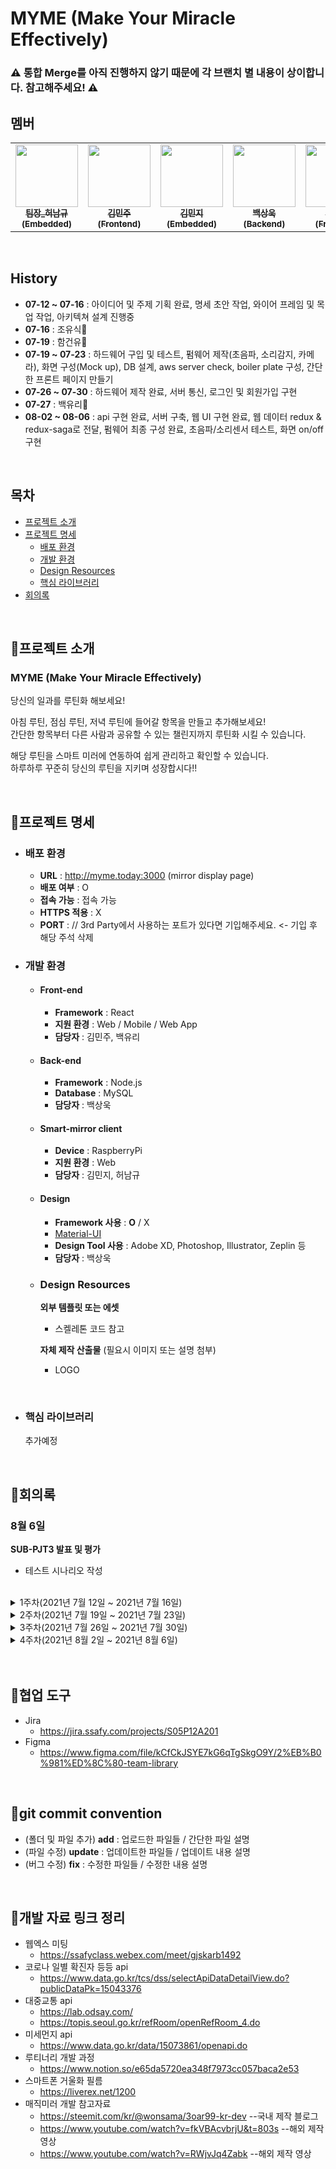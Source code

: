 # MYME (Make Your Miracle Effectively)

### ⚠️ 통합 Merge를 아직 진행하지 않기 때문에 각 브랜치 별 내용이 상이합니다. 참고해주세요! ⚠️

## 멤버

<table>
  <tr>
  <td align="center"><a href="https://lab.ssafy.com/gjskarb1492"><img src="https://secure.gravatar.com/avatar/a4c9fdf08da5e60991b7500f8d1eb3fd?s=800&d=identicon" width="100px;" alt=""/><br /><sub><b>팀장_허남규(Embedded)</b></sub></a><br /></td>
    <td align="center"><a href="https://lab.ssafy.com/minjoo0112"><img src="https://secure.gravatar.com/avatar/9bdc67a1ff49729909fada0f0f14a994?s=800&d=identicon" width="100px;" alt=""/><br /><sub><b>김민주(Frontend)</b></sub></a><br /></td>
  <td align="center"><a href="https://lab.ssafy.com/kimminji0527"><img src="https://secure.gravatar.com/avatar/412622f7088aed79d62bc18920419398?s=800&d=identicon" width="100px;" alt=""/><br /><sub><b>김민지(Embedded)</b></sub></a><br /></td>
   <td align="center"><a href="https://lab.ssafy.com/oogab"><img src="https://secure.gravatar.com/avatar/6e15cc29042fae604985a713eaab73d4?s=800&d=identicon" width="100px;" alt=""/><br /><sub><b>백상욱(Backend)</b></sub></a><br /></td>
    <td align="center"><a href="https://lab.ssafy.com/chsem145"><img src="https://secure.gravatar.com/avatar/1ab28e30db5ab260293838db47df9ce7?s=800&d=identicon" width="100px;" alt=""/><br /><sub><b>백유리(Frontend)</b></sub></a><br /></td>
  </tr>
</table>

<br/>

## History

- **07-12 ~ 07-16** : 아이디어 및 주제 기획 완료, 명세 초안 작업, 와이어 프레임 및 목업 작업, 아키텍쳐 설계 진행중
- **07-16** : 조유식🎉
- **07-19** : 함건유🎉
- **07-19 ~ 07-23** : 하드웨어 구입 및 테스트, 펌웨어 제작(초음파, 소리감지, 카메라), 화면 구성(Mock up), DB 설계, aws server check, boiler plate 구성, 간단한 프론트 페이지 만들기
- **07-26 ~ 07-30** : 하드웨어 제작 완료, 서버 통신, 로그인 및 회원가입 구현
- **07-27** : 백유리🙌
- **08-02 ~ 08-06** : api 구현 완료, 서버 구축, 웹 UI 구현 완료, 웹 데이터 redux & redux-saga로 전달, 펌웨어 최종 구성 완료, 초음파/소리센서 테스트, 화면 on/off 구현

<br/>

## 목차

- [프로젝트 소개](#프로젝트-소개)
- [프로젝트 명세](#프로젝트-명세)
  - [배포 환경](#배포-환경)
  - [개발 환경](#개발-환경)
  - [Design Resources](#design-resources)
  - [핵심 라이브러리](#핵심-라이브러리)
- [회의록](#회의록)

<br/>

## 📌프로젝트 소개

### **MYME** (Make Your Miracle Effectively)

당신의 일과를 루틴화 해보세요!

아침 루틴, 점심 루틴, 저녁 루틴에 들어갈 항목을 만들고 추가해보세요! <br/>
간단한 항목부터 다른 사람과 공유할 수 있는 챌린지까지 루틴화 시킬 수 있습니다.<br/>

해당 루틴을 스마트 미러에 연동하여 쉽게 관리하고 확인할 수 있습니다.<br/>
하루하루 꾸준히 당신의 루틴을 지키며 성장합시다!!

<br>

## 📌프로젝트 명세

- ### 배포 환경

  - **URL** : http://myme.today:3000 (mirror display page)
  - **배포 여부** : O
  - **접속 가능** : 접속 가능
  - **HTTPS 적용** : X
  - **PORT** : // 3rd Party에서 사용하는 포트가 있다면 기입해주세요. <- 기입 후 해당 주석 삭제
    <br>

- ### 개발 환경

  - #### Front-end

    - **Framework** : React
    - **지원 환경** : Web / Mobile / Web App
    - **담당자** : 김민주, 백유리

  - #### Back-end

    - **Framework** : Node.js
    - **Database** : MySQL
    - **담당자** : 백상욱

  - #### Smart-mirror client

    - **Device** : RaspberryPi
    - **지원 환경** : Web
    - **담당자** : 김민지, 허남규

  - #### Design

    - **Framework 사용** : **O** / X
    - [Material-UI](https://material-ui.com/)
    - **Design Tool 사용** : Adobe XD, Photoshop, Illustrator, Zeplin 등
    - **담당자** : 백상욱

  - ### Design Resources

    **외부 템플릿 또는 에셋**

    - 스켈레톤 코드 참고

    **자체 제작 산출물** (필요시 이미지 또는 설명 첨부)

    - LOGO

<br>

- ### 핵심 라이브러리
  추가예정

<br/>

## 📌회의록

### 8월 6일

**SUB-PJT3 발표 및 평가**

- 테스트 시나리오 작성

<br/>
<details>
    <summary>1주차(2021년 7월 12일 ~ 2021년 7월 16일)</summary>

### 7월 12일

- **스마트 미러**로 진행

| 항목     | 내용                                                                                                 |
| -------- | ---------------------------------------------------------------------------------------------------- |
| 부제     | 미라클 위크                                                                                          |
| 형태     | 스마트 미러, 기능이 들어간 웹                                                                        |
| 타깃     | 개인, 특정한 팀                                                                                      |
| 주기능   | 미리 계획(일주일)=> 일주일 생활 기록=> 달성률확인                                                    |
| 보조기능 | - 추천(가이드), 기능을 모듈화 하고 조합( ex:열정 품은 타이머 )<br/> - 온습도 센서, 스피커(음악 재생) |

- 팀미팅 시간: **화요일, 목요일 10:30am**
- 스켈레톤 프로젝트 금요일까지
- 요구사항 명세사항 진행
- 팀원 각자 git과 jira에 과제 올리기

<br/>
<br/>

### 7월 13일

📢 **팀미팅** 내용
| who | 의견 |
| ------------- | ----------------------------------------------------------------------------------------------------------------------------------------------------------------------------------------------------------- |
| 컨설턴트님 | - (상욱)Q.하드웨어 쪽의 기능이 많아야 하는가? <br/> - A. 그렇진 않다, IOT가 디스플레이만 되어도 괜찮다. <br/> - 미라클 모닝은 이 제품을 산다면 그 기능을 쓰도록 강요하진 않도록 <br/> - 거울에 집중해서 개발 요망 |
| 이주상 코치님 | - 타겟을 확실히 잡고 무엇을 깊이 팔지에 대해 고민해라. <br/> - 어떤 타겟에게 어떤 서비스를 제공할건지 확실히 정해라. <br/> - 타겟은 웹으로 가면서도 거울을 생각해도 된다. |
| 신채원 코치님 | - 플래너의 핀트를 보다 명확히 하자. <br/> - 기본 기능을 확실히 하고 미라클모닝 같은 기능을 추가해라. |

- 거울을 어디에 놓을지에 대해 명확히 생각하자
- 일단 아이디어는 ok.

<br/>
<br/>

### 7월 14일

| 항목     | 내용                                                                                                                                                                              |
| -------- | --------------------------------------------------------------------------------------------------------------------------------------------------------------------------------- |
| 부제     | 미라클 위크                                                                                                                                                                       |
| 형태     | 스마트 미러, 플래너 기능이 들어간 매우 이쁜 웹                                                                                                                                    |
| 타깃     | 개인                                                                                                                                                                              |
| 주기능   | 날씨(미세먼지 강수확률), 시계, 1인 확진자 수, todo list, 교통정보(대중교통이나 네비게이션 기준 몇분 걸리나), <br/> 음악재생(유튜브 등), 주식, 가스밸브 확인, 식사 추천, 복장 추천 |
| 보조기능 | 미라클 모닝, 음성인식,스피커(음악 재생), 근접센서를 통한 aod, 아두이노 가스밸브                                                                                                   |

<br/>

📢 **팀미팅** 내용

| who           | 의견                                                                                                                                                                                              |
| ------------- | ------------------------------------------------------------------------------------------------------------------------------------------------------------------------------------------------- |
| 컨설턴트님    | - 명세서 틀 만들기 <br/> - 설명을 할 때 ~가 있고 ~가 있고 등등을 말하면 어정쩡함 => 정확히 무엇이다. 라고 말할 수 있어야 함<br/> - 구글 스마트 미러 검색, 참고해보기                              |
| 이주상 코치님 | - 깃이랑 지라 생성 해야함 <br/> - 지금 사람들이 자신이 어떻게 습관화 하는가에 대해서 관심이 많다. <br/> - 타겟을 확 찝어서 하는것도 좋다. <br/> - 설득이 중요. 지금 있는 시장을 근거로 설득해보길 |

<br/>

건유 - 미라클 모닝은 계획-진행-추천-습관개선-챌린지기능(공유가 핵심)
아이템을 추상화, 이미지화 하여 로고나 아이템명을 정하자 - 이것은 아이템에 대해 한마디로 설명하는 효과를 가져올수 있다.

모니터 - 액자 세로형이 좋다.

<br/>
<br/>

### 7월 15일

- **MYME**(Make Your Miracle Effectively)

📢 **팀미팅** 내용

| who           | 의견                                                                                                                                                                                                                                                                                                                                                                                                                                                |
| ------------- | --------------------------------------------------------------------------------------------------------------------------------------------------------------------------------------------------------------------------------------------------------------------------------------------------------------------------------------------------------------------------------------------------------------------------------------------------- |
| 컨설턴트님    | - 챌린지 기능은 공유가 좋다 <br/> - 웹용 서버와 IOT 관리 서버 두 개 있다. <br/> - 한 개의 웹페이지와 스마트 미러 이 둘의 인터페이스 생각해봐야한다. <br/> - 챌린지가 돌아가는 aws가 있고 db에서는 회원정보 챌린지 정보 커뮤니티, 챌린지는 웹에 등록<br/> - 날씨같은 기능은 어디서 관리? <br/> - 이 정보들이 어디에 있는가 <br/> - **두 개의 서버, 두 개의 db 존재** <br/> 이들이 어떤 데이터를 저장할 것이고 서로 어떻게 데이터 주고 받을건지 생각. |
| 이주상 코치님 | - 루티너리 어플 참고해보라. <br/> - 사람이 습관을 개선하는데 루틴이 중요                                                                                                                                                                                                                                                                                                                                                                            |

<br/>

### 7월 16일

sub-pjt1 발표, 평가 진행

<br/>

</details>

<details>
    <summary>2주차(2021년 7월 19일 ~ 2021년 7월 23일)</summary>

### 7월 19일

- 임베디드 : 허남규, 김민지<br/>
- frontend : 김민주<br/>
- backend : 백상욱<br/>
  <br/>

### 7월 20일

| 파트     | 진행내용                                                                                                | 목표                                    |
| -------- | ------------------------------------------------------------------------------------------------------- | --------------------------------------- |
| 백       | - 오늘부터 개발 시작 <br/> - 유저관련 api 만들예정 <br/> - 이게 빨리 끝나면 추후에 챌린지를 만들것이다. | 회원가입, 로그인 스프린트 작성(~토요일) |
| 프론트   | - 리엑트 공부 진행                                                                                      | - 주말까지 회원가입, 로그인 폼 구현     |
| 임베디드 | - 리눅스 환경 조성 <br/> - 하드웨어 설계 및 구매                                                        |                                         |

<br/>

📢 **팀미팅** 내용

상욱님 DB설계에 대한 질문

| who        | 의견                                                                                                                                                                                                                                                                                 |
| ---------- | ------------------------------------------------------------------------------------------------------------------------------------------------------------------------------------------------------------------------------------------------------------------------------------ |
| 컨설턴트님 | - 챌린지와 해빗의 차이는 무엇인가?<br/> - 이 차이에 대해 좀 더 깊게 생각할 것 <br/> - 받아오는 챌린지 DB가 없다<br/> - 미러를 버튼으로 동작시키는건 좀 아닌것같다! <br/> - 현재 DB는 유저 중심이고 더 큰 내용이 들어가야 한다(ex. 전체 챌린지, 전체 루틴) <br/> - 화면 정확하게 뽑자 |

<br/>

- 터치 1순위, 리모컨 차선
- 터치 플레임 가능!! 터치 플레임 구매, 플레임 틀 자체 주문제작 650, 400

<br/>
<br/>

### 7월 21일

| 파트     | 진행내용                                                                              |
| -------- | ------------------------------------------------------------------------------------- |
| 백       | - 설계 더 진행해야할 것 같다. <br/> - DB설계는 좀 더 보완한 후 컨설턴트님께 질문 예정 |
| 프론트   | - 백과 동일                                                                           |
| 임베디드 | - 펌웨어 쪽, 카메라 촬영, 가상 키보드 설치, 대기화면 설정                             |

<br/>
<br/>

### 7월 22일

| 파트     | 진행내용                                                                                             | 목표                                          |
| -------- | ---------------------------------------------------------------------------------------------------- | --------------------------------------------- |
| 백       | - DB설계, 로고제작, 비즈니스 로직                                                                    | - 독창성을 가져오는 기능 개발                 |
| 프론트   | - 화면 구성 거의 구성 완료<br/> - 리엑트 공부 진행                                                   | - 이번주 안에 회원가입, 로그인 구현           |
| 임베디드 | - 리눅스, 가상 키보드 설치, 초음파 센서를 통해 위치 인식, <br/> 고감도 소리 감지 센서 생각 외로 별로 | - 주말까지 터치센서를 제외한 플레임 완성 예정 |

- 추가사항
  - DB설계가 미흡한 것 같은데 잘 모르겠음.
  - 습관과 챌린지는 따로 구분하였음
    - 습관은 체크박스를 통해서, 챌린지는 인증하기 버튼을 통해서 체크 가능
    - 챌린지에 프로그래스 바 넣어서 진행률 확인
  - 거울에 카메라를 달자 -> 인증을 하는데 필요
  - 화면 잠그는 기능은 펌웨어와 터치 둘 다 넣어보기

<br/>

📢 **팀미팅** 내용

| who           | 의견                                                                                                                                                                                                                                                                                                                                                                                   |
| ------------- | -------------------------------------------------------------------------------------------------------------------------------------------------------------------------------------------------------------------------------------------------------------------------------------------------------------------------------------------------------------------------------------- |
| 컨설턴트님    | - 화면 잠그는 기능은 펌웨어와 터치 둘 다 넣어보세요<br/> - 챌린지에 커뮤니티 기능은 어떨까요? 이것만 해도 충분하긴 합니다<br/> - 메인 DB, 스마트 미러 DB 두개 필요하다. <br/> - 각 파트별로 책임을 가지고 깊게 해야한다. <br/> - 기능의 볼륨이 크기때문에 하나만 잡지 말고 안되면 돌리고 어려우면 빼라 <br/> - 컨벤션 맞추는 것도 생각해야 한다. <br/> - IoT장비에 대해서도 생각해야함 |
| 이주상 코치님 | - JIRA\_스프린트는 1주일 같은 개념이라 목적이 들어가면 꼬인다. <br/> - 스프린트 수정하면 될 것 같습니다. <br/> - 스토리 포인트에 대략 몇 시간 정도 예상될지 적으면 좋을 것 같다. <br/> - 민주님 프론트 혼자 진행하시면 디자인 어떻게 하실건가요? <br/> - 핵심기능 먼저 구현하고 나중에 쉬운 기능 하는거 추천.                                                                          |

<br/>
<br/>

### 7월 23일

| 파트     | 진행내용                                                                                                                                                    | 목표                                                          |
| -------- | ----------------------------------------------------------------------------------------------------------------------------------------------------------- | ------------------------------------------------------------- |
| 백       | - api보다는 AWS 서버 올리고 DB 제작 <br/> - 모바 엑스텀으로 접속 되는지 확인 <br/> - 연동법에 대한 공부 진행                                                | - 간단한 api 제작(회원가입, 로그인)                           |
| 프론트   | - 리엑트 공부 진행(강의 완강 예정) <br/> - 컴포넌트 설계(수정)                                                                                              | - 기능명세 작성                                               |
| 임베디드 | - 플레임 제작 브리핑 <br/> - 키보드 cli에서 동작 성공 <br/> - 라즈베리파이 카메라 모듈이 한계가 있어서 웹캠으로 사진 촬영<br/> => .jpg 파일로 저장되도록 함 | - 라즈베리파이 세로모드로 변경 <br/> - 디바이스 드라이버 공부 |

<br/>

</details>

<details>
    <summary>3주차(2021년 7월 26일 ~ 2021년 7월 30일)</summary>

### 7월 26일

| 파트     | 진행내용                                                                                                              | 목표                                             |
| -------- | --------------------------------------------------------------------------------------------------------------------- | ------------------------------------------------ |
| 백       | - 주말동안 api연결 실패<br/> - 개인 공부 진행                                                                         | - 서버 연결 완료 <br/> - 프론트랑 통신 진행      |
| 프론트   | - react 컴포넌트 설계 완료<br/> - 로그인 진행 중(스켈레톤 코드 기반)                                                  | - react 공부와 개발 병행<br/> - 백이랑 통신 진행 |
| 임베디드 | - 디바이스 드라이버 위주 공부 진행<br/> - 아두이노와 라즈베리파이 통신해서 아두이노 값을 라파에서 확인할 수 있도록 함 | - 하드웨어 제작 완성                             |

- 추가사항
  - 지라에 스프린트 새로 올려야 함!
  - 금요일 발표
    - 스마트 미러에 화면이 나와야할 것 같다.
    - 간단한 화면(레이아웃 정도라도) 보여주기. 명세 발표 예정.
    - 목요일 오전까지 진행된 내용 발표.

<br/>
<br/>

### 7월 27일

| 파트     | 진행내용                                                     | 목표               |
| -------- | ------------------------------------------------------------ | ------------------ |
| 백       | - 서버 통신 완료(간단한 로그인 구현) <br/>                   | 프론트랑 통신 진행 |
| 프론트   | - 컴포넌트 수정 중<br/> - 로그인, 회원가입 폼 구성 완료<br/> | 백이랑 통신 진행   |
| 임베디드 | - 플레임 제작 문제 발생하여 주문제작 진행                    | 하드웨어 제작      |

- 추가사항 : **유리님** 오신 날

<br/>
<br/>

### 7월 28일

| 파트         | 진행내용                                                                             | 목표                                                           |
| ------------ | ------------------------------------------------------------------------------------ | -------------------------------------------------------------- |
| 백           | - 모바비 설치 완료 <br/> - ec2 4개 생성<br/> - 서버 생성                             | - 피그마, 명세 작업 완료 예정<br/> - 로그인 기능 완료시키기!!! |
| 프론트(민주) | - 로그인, 회원가입, 루틴 페이지 기능 명세 작성완료<br/> - 컴포넌트 설계 수정 중<br/> | 메인 기능 페이지 먼저 개발 진행(챌린지 관련)                   |
| 프론트(유리) | - react 공부<br/> - 로그인, 회원가입 폼 구성 완료<br/>                               | 개발 진행 도전!                                                |
| 임베디드     | - 하드웨어 개발 완료<br/> - 센서 구매 예정                                           | 펌웨어 개발 먼저 진행                                          |

- 추가사항
  - 라즈베리파이 키고 **키오스크 모드** 확인해보기!
  - 금요일 발표때 하드웨어를 통해 간단한 화면 보여줄 예정. 목요일 점심까지 발표 준비
    <br/>
    <br/>

### 7월 29일

| 파트           | 진행내용                                                    | 목표                                |
| -------------- | ----------------------------------------------------------- | ----------------------------------- |
| 백             | - 회원가입, 로그인 완료<br/> - 명세 오늘 오후까지 완료 예정 | - 유저와 챌린지 API 개발            |
| 프론트(민주)   | - 발표용 미러 화면 구현<br/> - 챌린지 관련 UI 구현 시작     | - 챌린지 관련 UI 제작               |
| 프론트(유리)   | - 루틴 설정 페이지 UI 80% 진행                              | - 루틴 설정 페이지 UI 마무리<br/> - |
| 임베디드(남규) | - 하드웨어 동작 점검                                        | - 오후에 발표 자료 만들 예정        |
| 임베디드(민지) | - 센서 테스트                                               | - 웹 명세서 작성 예정               |

<br/>

📢 **팀미팅** 내용

| who           | 의견                                                                                                                                                                                                          |
| ------------- | ------------------------------------------------------------------------------------------------------------------------------------------------------------------------------------------------------------- |
| 컨설턴트님    | - (상욱)Q. ec2에 화면을 올리며 진행 중인데 올릴 때 타임아웃 발생합니다<br/> - A. back의 문제인지 front의 문제인지 모르기 때문에 깡통 프로젝트를 만들어서 올려봐라. <br/><br/> - 발표는 '잘하는' 사람이 하세요 |
| 신채원 코치님 | - IOT팀은 발표할 때 직접 시연을 하기 때문에 시뮬레이션을 많이 해보고 연습해보는것 추천                                                                                                                        |

<br/>
<br/>

### 7월 30일

**SUB-PJT2 발표**
| 파트 | 진행내용 |
| -------- | ---------------------------------------------------------------------------------------------------- |
| 전체 | - 깃, 지라 정리 |
| 발표자(남규) | - 발표 시뮬레이션<br/> - 하드웨어 점검 |

<br/>

</details>

<details>
    <summary>4주차(2021년 8월 2일 ~ 2021년 8월 6일)</summary>

### 8월 2일

| 파트     | 진행내용                   | 목표                                                                                     |
| -------- | -------------------------- | ---------------------------------------------------------------------------------------- |
| 백       | - Next.js로 API테스트 진행 | - 챌린지 API 먼저 진행 <br/> - 프론트랑 상의                                             |
| 프론트   | - 챌린지 페이지 UI 구현    | - (메인, 프로필, 미러관리, 미러)화면 중 우선순위 정해서 개발 진행                        |
| 임베디드 | - 센서 도착~!              | - 펌웨어 제작 완료 <br/> - 디바이스 드라이버 못하면 라파에서 자체적으로 펌웨어 진행 예정 |

- Redux 사용
- Next.js 상의 후 사용여부 결정

<br/>
<br/>

### 8월 3일

| 파트     | 진행내용                                                                                            | 목표                                                                                                                                        |
| -------- | --------------------------------------------------------------------------------------------------- | ------------------------------------------------------------------------------------------------------------------------------------------- |
| 백       | - api 제작 중 <br/> -swagger로 만들고 확인 반복 중                                                  | - 원시 api 완성                                                                                                                             |
| 프론트   | - 웹 화면 UI 구현 완료<br/> - 유리, 민주 1차 MERGE<br/>                                             | - Redux, 데이터 요청 확인(dummy파일 만들어서) <br/> - 컨설턴트님 피드백 내용 수정<br/>                                                      |
| 임베디드 | - 펌웨어 최종 개발 완성<br/> - 초음파, 소리센서 사용<br/> - 초음파 센서 설치 위치 잘 조정해야할 듯. | - 디바이스 드라이버 제작 <br/> - 디바이스 드라이버와 아두이노 연동해서 데이터 주고받는거 확인<br/> - 펌웨어는 아두이노, os 및 라즈베리 파이 |

- 라즈베리파이에다가 시스템을 건드려보기(명령어로 화면 끄고 키기)
- **8월 6일(금) SUB-PJT3 발표**
  - 테스트 시나리오 작성
- 이번주 안으로 웹 마무리 도전해봅시다~!

<br/>

📢 **팀미팅** 내용
| who | 의견 |
| ------------- | ----------------------------------------------------------------------------------------------------------------------------------------------------------------------------------------------------------- |
| 컨설턴트님 | [챌린지] <br/> - 챌린지에 검색 기능 <br/> - 챌린지 중도참여 어떻게?(=>못하게 하자) <br/> - 챌린지는 특이한 게시판 느낌, 잘 살려보라 <br/><br/> [챌린지 생성 페이지] <br/> - 챌린지 작성에 태그 없음 (=>생성페이지에서 질문 수정하면 될듯) <br/> - 챌린지 시작, 끝 날짜 캘린더로 직접 지정하게 해라 -> 자동으로 일수 계산 <br/> - 항목 한 개 클릭 시 라디오 박스, 여러개 클릭 시 체크박스 사용 <br/> - 얼마나 자주 질문에 대한 선택지 좀 더 다듬을 것 <br/><br/> [스마트 미러] <br/> - 상단에 날씨 고정할 것인지?(=>날짜, 날씨는 고정 예정) <br/> - 루틴, 챌린지가 없는 경우 화면에 어떻게 표시?(=>글자도 안뜨게끔) <br/> - 달력의 기능/효과?(=>달력으로 일정 관리, 구글캘린더 연동 예정) <br/> - 회원가입 시 스마트 미러는 어떻게 등록하는가?(=>로그인하면 됨. 완전 개인을 타겟으로 굳히자.)|
| 이은택 코치님 | - 저번주 발표에서 시연이 매끄러웠다. <br/> - 하지만 스마트 미러의 화면이 명확하게 보이지는 않았다. <br/> - IoT뿐만 아니라 웹에 대해서도 많은 시간을 할애하자. |

<br/>
<br/>

### 8월 4일

| 파트     | 진행내용                                                                                                                                                                                  | 목표                                    |
| -------- | ----------------------------------------------------------------------------------------------------------------------------------------------------------------------------------------- | --------------------------------------- |
| 백       | - 남은 api는 front와 같이 진행 예정<br/> - domain 따놔서 aws에 고정시키면 됨. url 두개 나올 예정                                                                                          | - 추후협의                              |
| 프론트   | - 8/3 컨설턴트님 피드백 해결<br/> - 루틴 생성 비동기 구현 <br/> - 챌린지 페이지 비동기 구현 시작                                                                                          | - 챌린지 페이지 비동기 구현 <br/>       |
| 임베디드 | - 인터프리터 방식으로 디버그 완료<br/> - 컴파일하는 방식으로 한번 더 확인 예정<br/> - 통신 완료<br/> - 화면 on/off 진행 예정<br/> - 내일 컴파일 방식으로 on/off 코드 구현해서 테스트 예정 | - 이번주에 박수로 화면 on/off 진행 예정 |

- 테스트 시나리오 목요일 작성 예정
- 금요일 발표(약 3분) 남규님 준비 예정
- 스마트미러에서 '인증하기' -> 사진 찍기는 불가능할 것 같고, 버튼 추가하거나 다른 방법으로 사진 촬영 후 라즈베리 파이에 저장하고, 그 파일에서 서버에 올리는걸로
- redux-saga 사용!!
- Next.js 사용 안함

<br/>
<br/>

### 8월 5일

| 파트     | 진행내용                                                                                              | 목표                                                                                                                      |
| -------- | ----------------------------------------------------------------------------------------------------- | ------------------------------------------------------------------------------------------------------------------------- |
| 백       | - redux-saga로 test 진행                                                                              | - 루틴 관련 세부항목, 프로필 관리, 챌린지 참여, 인증 데이터 전달 <br/> - 루틴항목부분 난항 예정😥                         |
| 프론트   | - (민주) redux, redux-saga 공부 및 챌린지 페이지 비동기 구현 진행 <br/> - (유리) redux-saga 공부 진행 | - 나머지 페이지(챌린지, 프로필 관리, 미러 관리) 비동기 구현                                                               |
| 임베디드 | - 파이썬 인터프리터 방식으로 화면on/off 완성                                                          | - 펌웨어, 아두이노와 라파의 시리얼 통신, 화면on/off를 합친 하나의 프로그램을 만들 예정 <br/> - 버튼을 통해 사진 촬영 예정 |

- 16:00 테스트 시나리오 작성
  <br/>
  <br/>

### 8월 6일

**SUB-PJT3 발표 및 평가**

- 테스트 시나리오 작성

<br/>
<br/>

</details>

<br/>
<br/>

## 📌협업 도구

- Jira
  - https://jira.ssafy.com/projects/S05P12A201
- Figma
  - https://www.figma.com/file/kCfCkJSYE7kG6qTgSkgO9Y/2%EB%B0%981%ED%8C%80-team-library

<br>

## 📌git commit convention

- (폴더 및 파일 추가) **add** : 업로드한 파일들 / 간단한 파일 설명
- (파일 수정) **update** : 업데이트한 파일들 / 업데이트 내용 설명
- (버그 수정) **fix** : 수정한 파일들 / 수정한 내용 설명

<br>

## 📌개발 자료 링크 정리

- 웹엑스 미팅
  - https://ssafyclass.webex.com/meet/gjskarb1492
- 코로나 일별 확진자 등등 api
  - https://www.data.go.kr/tcs/dss/selectApiDataDetailView.do?publicDataPk=15043376
- 대중교통 api
  - https://lab.odsay.com/
  - https://topis.seoul.go.kr/refRoom/openRefRoom_4.do
- 미세먼지 api
  - https://www.data.go.kr/data/15073861/openapi.do
- 루티너리 개발 과정
  - https://www.notion.so/e65da5720ea348f7973cc057baca2e53
- 스마트폰 거울화 필름
  - https://liverex.net/1200
- 매직미러 개발 참고자료
  - https://steemit.com/kr/@wonsama/3oar99-kr-dev --국내 제작 블로그
  - https://www.youtube.com/watch?v=fkVBAcvbrjU&t=803s --해외 제작 영상
  - https://www.youtube.com/watch?v=RWjvJq4Zabk --해외 제작 영상
